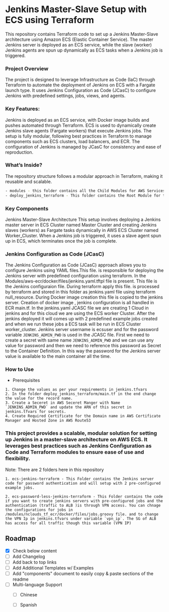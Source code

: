 # Jenkins Master-Slave Setup with ECS using Terraform
This repository contains Terraform code to set up a Jenkins Master-Slave architecture using Amazon ECS (Elastic Container Service). The master Jenkins server is deployed as an ECS service, while the slave (worker) Jenkins agents are spun up dynamically as ECS tasks when a Jenkins job is triggered.

### Project Overview
The project is designed to leverage Infrastructure as Code (IaC) through Terraform to automate the deployment of Jenkins on ECS with a Fargate launch type. It uses Jenkins Configuration as Code (JCasC) to configure Jenkins with predefined settings, jobs, views, and agents.

### Key Features:
Jenkins is deployed as an ECS service, with Docker image builds and pushes automated through Terraform.
ECS is used to dynamically create Jenkins slave agents (Fargate workers) that execute Jenkins jobs.
The setup is fully modular, following best practices in Terraform to manage components such as ECS clusters, load balancers, and ECR.
The configuration of Jenkins is managed by JCasC for consistency and ease of reproduction.

### What’s Inside?
The repository structure follows a modular approach in Terraform, making it reusable and scalable.

```sh
- modules - this folder contains all the Child Modules for AWS Services
- deploy_jenkins_terraform - This folder contains the Root Module for terraform and `jenkins.tfvar` file.
```

### Key Components
Jenkins Master-Slave Architecture
This setup involves deploying a Jenkins master server in ECS Cluster named Master Cluster and creating Jenkins slaves (workers) as Fargate tasks dynamically in AWS ECS Cluster named Worker_Cluster. When a Jenkins job is triggered, it uses a slave agent spun up in ECS, which terminates once the job is complete.


### Jenkins Configuration as Code (JCasC)
The Jenkins Configuration as Code (JCasC) approach allows you to configure Jenkins using YAML files.This file. is responsible for deploying the Jenkins server with predefined configuration using terraform. In the Modules/aws-ecr/docker/files/jenkins.yaml.tftpl file is present. This file is the Jenkins configuraion file. During terraform apply this file. is processed by terraform and stored in this folder as jenkins.yaml file using terraform null_resource. During Docker image creation this file is copied to the jenkins server. Creation of docker image ,  jenkins configuration is all handled in ECR main.tf. In the jenkins.yaml JCASC file we are creating 1 Cloud in jenkins and for this cloud we are using the ECS worker Cluster. After the jenkins deployed it will comes up with 2 predefined example jobs created and when we run these jobs a ECS task will be run in ECS Cluster worker_cluster. Jenkins server username is ecsuser and for the password variable `JENKINS_ADMIN_PWD` is used in the JCASC file. First we need to create a secret with same name `JENKINS_ADMIN_PWD` and we can use any value for password and then we need to reference this password as Secret to the Container Definition. In this way the password for the Jenkins server value is available to the main container all the time.



### How to Use
* Prerequisites
```
1. Change the values as per your requirements in jenkins.tfvars
2. In the folder deploy_jenkins_terraform/main.tf in the end change the value for the record name.
3. Create a Seceret in AWS Seceret Manger with Name `JENKINS_ADMIN_PWD` and update the ARN of this secret in jenkins.tfvars for secrets.
4. Create Required Certificate for the Domain name in AWS Certificate Manager and Hosted Zone in AWS Route53

```

### This project provides a scalable, modular solution for setting up Jenkins in a master-slave architecture on AWS ECS. It leverages best practices such as Jenkins Configuration as Code and Terraform modules to ensure ease of use and flexibility.

Note: There are 2 folders here in this repository
```
1. ecs-jenkins-terraform - This Folder contains the Jenkins server code for password authentication and will setup with 2 pre-configured example jobs.

2. ecs-password-less-jenkins-terraform - This Folder contains the code if you want to create jenkins servers with pre-configured jobs and the authentication (traffic to ALB )is through VPN access. You can chnage the configurations for jobs in /modules/nclouds_tf_ecr/docker/files/jobs.groovy file. and to change the VPN Ip in jenkins.tfvars under variable `vpn_ip`. The SG of ALB has access for all traffic though this variable (VPN IP) 
```

## Roadmap
- [x] Check below content
- [ ] Add Changelog
- [ ] Add back to top links
- [ ] Add Additional Templates w/ Examples
- [ ] Add "components" document to easily copy & paste sections of the readme
- [ ] Multi-language Support
    - [ ] Chinese
    - [ ] Spanish


